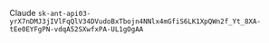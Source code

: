 Claude `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`

